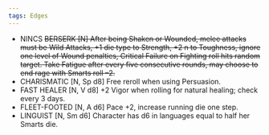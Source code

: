 ```yaml
---
tags: Edges
---
```

- NINCS ~~BERSERK [N] After being Shaken or Wounded, melee attacks must be Wild Attacks, +1 die type to Strength, +2 n to Toughness, ignore one level of Wound penalties, Critical Failure on Fighting roll hits random target. Take Fatigue after every five consecutive rounds, may choose to end rage with Smarts roll –2.~~
- CHARISMATIC [N, Sp d8] Free reroll when using Persuasion.
- FAST HEALER [N, V d8] +2 Vigor when rolling for natural healing; check every 3 days.
- FLEET-FOOTED [N, A d6] Pace +2, increase running die one step.
- LINGUIST [N, Sm d6] Character has d6 in languages equal to half her Smarts die.